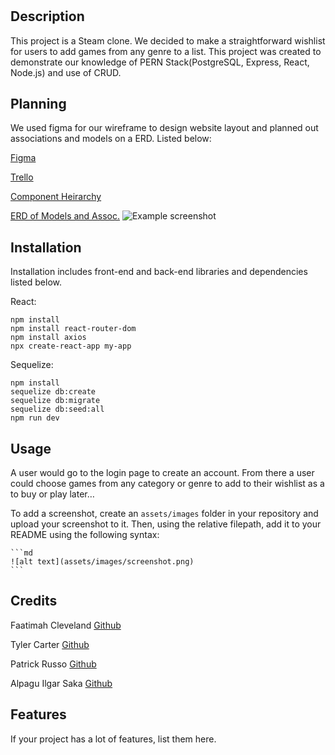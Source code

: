 # <Simple-Steam>

## Description
 This project is a Steam clone. We decided to make a straightforward wishlist for users to add games from any genre to a list. This project was created to demonstrate our knowledge of PERN Stack(PostgreSQL, Express, React, Node.js) and use of CRUD. 


## Planning
We used figma for our wireframe to design website layout and planned out associations and models on a ERD. Listed below:

[Figma](https://www.figma.com/file/GJcglGgbjQxmLAuQeQYUhN/Component-Heirarchy?node-id=0%3A1&t=3fR5PiBGsENvhGuf-1)


[Trello](https://trello.com/b/uKDXxQbk/simplesteam)

[Component Heirarchy](https://www.figma.com/file/GJcglGgbjQxmLAuQeQYUhN/Component-Heirarchy?node-id=0%3A1&t=3fR5PiBGsENvhGuf-1)

[ERD of Models and Assoc.](https://drive.google.com/file/d/1hKJR3raH_j_YbcrahY0dtTSxKKbwjMqw/view?usp=sharing)
![Example screenshot](./src/Image/ScreenShot.png)

## Installation

Installation includes front-end and back-end libraries and dependencies listed below.

React:
```
npm install
npm install react-router-dom
npm install axios
npx create-react-app my-app
```
Sequelize:
```
npm install
sequelize db:create
sequelize db:migrate
sequelize db:seed:all
npm run dev
```
 
## Usage

A user would go to the login page to create an account. From there a user could choose games from any category or genre to add to their wishlist as a to buy or play later… 

To add a screenshot, create an `assets/images` folder in your repository and upload your screenshot to it. Then, using the relative filepath, add it to your README using the following syntax:

    ```md
    ![alt text](assets/images/screenshot.png)
    ```

## Credits

Faatimah Cleveland [Github](https://github.com/mynameisfaatimah)

Tyler Carter [Github](https://github.com/bojeebs)

Patrick Russo [Github](https://github.com/PatrickRusso)

Alpagu Ilgar Saka [Github](https://github.com/narniaeagle)



## Features

If your project has a lot of features, list them here.
